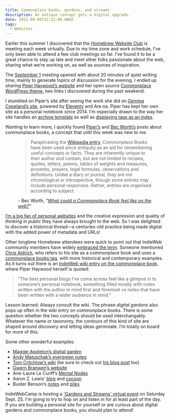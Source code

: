```yaml
---
title: Commonplace books, gardens, and streams
description: An antique concept gets a digital upgrade.
date: 2021-09-04T22:22:00.000Z
tags:
  - Websites
---
```


Earlier this summer I discovered that the [Homebrew Website Club](https://events.indieweb.org/) is meeting each week virtually. Due to my time zone and work schedule, I’ve only been able to attend a few club meetings so far. I’ve found it to be a great chance to stay up late and meet other folks passionate about the web, sharing what we’re working on, as well as sources of inspiration.

The [September 1](https://events.indieweb.org/2021/09/homebrew-website-club-the-americas-KTJy7nR6Xe8V) meeting opened with about 20 minutes of quiet writing time, mainly to generate topics of discussion for the evening. I ended up sharing [Piper Haywood’s website](https://piperhaywood.com/) and her open source [Commonplace WordPress theme](https://github.com/piperhaywood/commonplace-wp-theme), two links I discovered during the past weekend.

I stumbled on Piper’s site after seeing the work she did on [Gemma Copeland’s site](https://gemmacope.land/), powered by [Eleventy](https://11ty.dev) and Are.na. Piper has kept her own site as a personal notebook since 2014. I’m especially drawn to the way her site handles an [archive template](https://piperhaywood.com/archive/) as well as [displaying tags as an index](https://piperhaywood.com/index/).

 Wanting to learn more, I quickly found [Piper’s](https://piperhaywood.com/commonplace-wordpress-theme/) and [Bec Worth’s](https://log.becworth.info/what-could-a-commonplace-book-feel-like-on-the-web/) posts about commonplace books, a concept that until this week was new to me.

<figure>
 <blockquote>
  <p>Paraphrasing the <a href="https://en.wikipedia.org/wiki/Commonplace_book">Wikipedia entry</a>, Commonplace Books have been used since antiquity as an aid for remembering useful concepts or facts. They are inherently unique to their author and contain, but are not limited to recipes, quotes, letters, poems, tables of weights and measures, proverbs, prayers, legal formulas, observations and definitions. Unlike a diary or journal, they are not chronological or introspective, though some entries may include personal responses. Rather, entries are organised according to subject.</p>
</blockquote>
<figcaption><footer>- Bec Worth, <cite>"<a href="https://log.becworth.info/what-could-a-commonplace-book-feel-like-on-the-web/">What could a Commonplace Book feel like on the web?</a>"</cite></footer></figcaption>
</figure>

[I’m a big fan of personal websites](/posts/2021-engine-building-garden.html) and the creative expression and quality of <em>thinking in public</em> they have always brought to the web. So I was delighted to discover a historical thread&mdash;a centuries-old practice being made digital with the added power of metadata and URLs! 

Other longtime Homebrew attendees were quick to point out that IndieWeb community members have widely [embraced the term](https://indieweb.org/commonplace_book#IndieWeb_examples). Someone mentioned [Chris Aldrich](https://boffosocko.com/), who refers to his site as a commonplace book and uses a [commonplace books tag](https://boffosocko.com/tag/commonplace-books/), with more historical and contemporary examples. As it turns out there is an [IndieWeb wiki entry on the commonplace book](https://indieweb.org/commonplace_book), where Piper Haywood herself is quoted:

<blockquote>
“The best personal blogs I’ve come across feel like a glimpse in to someone’s personal notebook, something filled mostly with notes written with the author in mind first and foremost vs notes that have been written with a wider audience in mind.”
</blockquote>

Lesson learned: Always consult the wiki. The phrase *digital gardens* also pops up often in the wiki entry on commonplace books. There is some question whether the two concepts should be used interchangably.  Whatever the name or taxonomy, the contours of this kind of site are shaped around *discovery* and letting ideas germinate. I’m totally on board for more of this. 

Some other wonderful examples:
- [Maggie Appleton’s digital garden](https://maggieappleton.com/)
- [Andy Matuschak’s evergreen notes](https://notes.andymatuschak.org/About_these_notes)
- [Tom Critchlow’s wiki](https://tomcritchlow.com/wiki/) (be sure to check out [his blog post](https://tomcritchlow.com/2019/02/17/building-digital-garden/) too)
- [Gwern Branwen’s website](https://www.gwern.net/index)
- Ane-Laure Le Cunff’s [Mental Nodes](https://www.mentalnodes.com/about)
- Aaron Z. Lewis’ [blog](https://aaronzlewis.com/blog/) and [cocoon](https://aaronzlewis.com/cocoon/)
- Buster Benson’s [notes](https://notes.busterbenson.com/) and [piles](https://notes.busterbenson.com/piles)

IndieWebCamp is hosting a ['Gardens and Streams' virtual event](https://events.indieweb.org/2021/09/gardens-and-streams-ii-pPUbyYME33V4) on Saturday Sept. 25. I'm going to try to hop on and listen in for at least part of the day. If you are building a personal site for yourself or are curious about digital gardens and commonplace books, you should plan to attend!